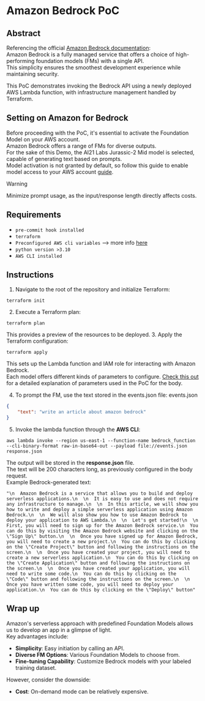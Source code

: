 # Amazon Bedrock PoC
## Abstract
Referencing the official [Amazon Bedrock documentation](https://aws.amazon.com/bedrock/?nc1=h_ls):   
Amazon Bedrock is a fully managed service that offers a choice of high-performing foundation models (FMs) with a single API.  
This simplicity ensures the smoothest development experience while maintaining security.  

This PoC demonstrates invoking the Bedrock API using a newly deployed AWS Lambda function, with infrastructure management handled by Terraform.  

## Setting on Amazon for Bedrock
Before proceeding with the PoC, it's essential to activate the Foundation Model on your AWS account.   
Amazon Bedrock offers a range of FMs for diverse outputs.   
For the sake of this Demo, the AI21 Labs Jurassic-2 Mid model is selected, capable of generating text based on prompts.     
Model activation is not granted by default, so follow this guide to enable model access to your AWS account [guide](https://docs.aws.amazon.com/bedrock/latest/userguide/model-access.html).    

> [!WARNING]
> Minimize prompt usage, as the input/response length directly affects costs.  

## Requirements

- `pre-commit hook installed`  
- `terraform`  
- `Preconfigured AWS cli variables` --> more info [here](https://docs.aws.amazon.com/cli/latest/userguide/cli-configure-envvars.html)  
- `python version >3.10`  
- `AWS CLI installed`  

## Instructions
1. Navigate to the root of the repository and initialize Terraform:
```console
terraform init
```
2. Execute a Terraform plan:
```console
terraform plan
```
This provides a preview of the resources to be deployed.
3. Apply the Terraform configuration:
```console
terraform apply
```
This sets up the Lambda function and IAM role for interacting with Amazon Bedrock.    
Each model offers different kinds of parameters to configure. [Check this out](https://docs.aws.amazon.com/bedrock/latest/userguide/model-parameters-jurassic2.html) for a detailed explanation of parameters used in the PoC for the body.  

4. To prompt the FM, use the text stored in the events.json file:
events.json
```json
{
    "text": "write an article about amazon bedrock"
}
```

5. Invoke the lambda function through the **AWS CLI**:  
```console
aws lambda invoke --region us-east-1 --function-name bedrock_function --cli-binary-format raw-in-base64-out --payload file://events.json response.json
```

The output will be stored in the **response.json** file.  
The text will be 200 characters long, as previously configured in the body request.  
Example Bedrock-generated text: 
```console
"\n  Amazon Bedrock is a service that allows you to build and deploy serverless applications.\n  \n  It is easy to use and does not require any infrastructure to manage.\n  \n  In this article, we will show you how to write and deploy a simple serverless application using Amazon Bedrock.\n  \n  We will also show you how to use Amazon Bedrock to deploy your application to AWS Lambda.\n  \n  Let's get started!\n  \n  First, you will need to sign up for the Amazon Bedrock service.\n  You can do this by visiting the Amazon Bedrock website and clicking on the \"Sign Up\" button.\n  \n  Once you have signed up for Amazon Bedrock, you will need to create a new project.\n  You can do this by clicking on the \"Create Project\" button and following the instructions on the screen.\n  \n  Once you have created your project, you will need to create a new serverless application.\n  You can do this by clicking on the \"Create Application\" button and following the instructions on the screen.\n  \n  Once you have created your application, you will need to write some code.\n  You can do this by clicking on the \"Code\" button and following the instructions on the screen.\n  \n  Once you have written some code, you will need to deploy your application.\n  You can do this by clicking on the \"Deploy\" button"
```

## Wrap up
Amazon's serverless approach with predefined Foundation Models allows us to develop an app in a glimpse of light.  
Key advantages include:
- **Simplicity**: Easy initiation by calling an API.
- **Diverse FM Options**: Various Foundation Models to choose from.
- **Fine-tuning Capability**: Customize Bedrock models with your labeled training dataset.

However, consider the downside:
- **Cost**: On-demand mode can be relatively expensive.

